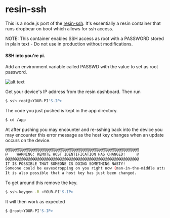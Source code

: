 resin-ssh
=========

This is a node.js port of the [resin-ssh](https://github.com/shaunmulligan/resin-ssh). It's essentially a resin container that runs dropbear on boot which allows for ssh access. 

NOTE: This container enables SSH access as root with a PASSWORD stored in plain text - Do not use in production without modifications.

#### SSH into you're pi. 

Add an environment variable called PASSWD with the value to set as root password.

![alt text](https://github.com/craig-mulligan/resin-ssh-node/blob/master/img/envar.png "creating envar")

Get your device's IP address from the resin dashboard. Then run

```sh
$ ssh root@<YOUR-PI'S-IP>
```

The code you just pushed is kept in the app directory.

```sh
$ cd /app
```


At after pushing you may encounter and re-sshing back into the device you may encounter this error message as the host key changes when an update occurs on the device.


```sh
@@@@@@@@@@@@@@@@@@@@@@@@@@@@@@@@@@@@@@@@@@@@@@@@@@@@@@@@@@@
@    WARNING: REMOTE HOST IDENTIFICATION HAS CHANGED!     @
@@@@@@@@@@@@@@@@@@@@@@@@@@@@@@@@@@@@@@@@@@@@@@@@@@@@@@@@@@@
IT IS POSSIBLE THAT SOMEONE IS DOING SOMETHING NASTY!
Someone could be eavesdropping on you right now (man-in-the-middle attack)!
It is also possible that a host key has just been changed.
```

To get around this remove the key.

```sh
$ ssh-keygen -R <YOUR-PI'S-IP>
```

It will then work as expected

```sh
$ @root<YOUR-PI'S-IP>
```
